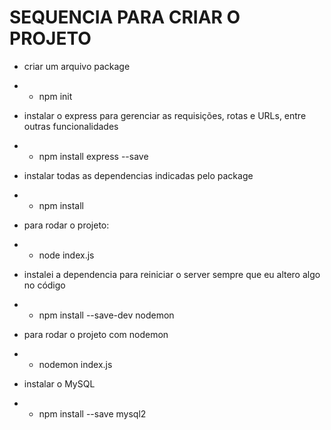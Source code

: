 # SEQUENCIA PARA CRIAR O PROJETO

* criar um arquivo package
* * npm init

* instalar o express para gerenciar as requisições, rotas e URLs, entre outras funcionalidades
* * npm install express --save

* instalar todas as dependencias indicadas pelo package
* * npm install

* para rodar o projeto:
* * node  index.js

* instalei a dependencia para reiniciar o server sempre que eu altero algo no código
* * npm install --save-dev nodemon

* para rodar o projeto com nodemon
* * nodemon index.js

* instalar o MySQL
* * npm install --save mysql2